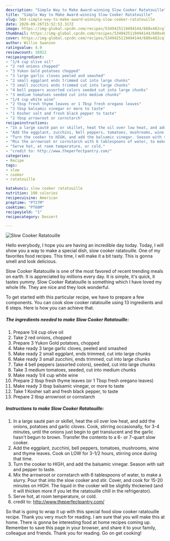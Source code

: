 ```yaml
---
description: "Simple Way to Make Award-winning Slow Cooker Ratatouille"
title: "Simple Way to Make Award-winning Slow Cooker Ratatouille"
slug: 564-simple-way-to-make-award-winning-slow-cooker-ratatouille
date: 2020-09-26T15:52:53.317Z
image: https://img-global.cpcdn.com/recipes/5349425119494144/680x482cq70/slow-cooker-ratatouille-recipe-main-photo.jpg
thumbnail: https://img-global.cpcdn.com/recipes/5349425119494144/680x482cq70/slow-cooker-ratatouille-recipe-main-photo.jpg
cover: https://img-global.cpcdn.com/recipes/5349425119494144/680x482cq70/slow-cooker-ratatouille-recipe-main-photo.jpg
author: Willie Swanson
ratingvalue: 4.9
reviewcount: 16912
recipeingredient:
- "1/4 cup olive oil"
- "2 red onions chopped"
- "3 Yukon Gold potatoes chopped"
- "3 large garlic cloves peeled and smashed"
- "2 small eggplant ends trimmed cut into large chunks"
- "3 small zucchini ends trimmed cut into large chunks"
- "4 bell peppers assorted colors seeded cut into large chunks"
- "3 medium tomatoes seeded cut into medium chunks"
- "1/4 cup white wine"
- "2 tbsp fresh thyme leaves or 1 Tbsp fresh oregano leaves"
- "3 tbsp balsamic vinegar or more to taste"
- "1 Kosher salt and fresh black pepper to taste"
- "2 tbsp arrowroot or cornstarch"
recipeinstructions:
- "In a large sauté pan or skillet, heat the oil over low heat, and add the onions, potatoes and garlic cloves. Cook, stirring occasionally, for 3-4 minutes, until the onions just begin to get translucent and the garlic hasn&#39;t begun to brown. Transfer the contents to a 6- or 7-quart slow cooker."
- "Add the eggplant, zucchini, bell peppers, tomatoes, mushrooms, wine and thyme leaves. Cook on LOW for 3-1/2 hours, stirring once during that time."
- "Turn the cooker to HIGH, and add the balsamic vinegar. Season with salt and pepper to taste."
- "Mix the arrowroot or cornstarch with 6 tablespoons of water, to make a slurry. Pour that into the slow cooker and stir. Cover, and cook for 15-20 minutes on HIGH. The liquid in the cooker will be slightly thickened (and it will thicken more if you let the ratatouille chill in the refrigerator)."
- "Serve hot, at room temperature, or cold."
- "credit to: http://www.theperfectpantry.com/"
categories:
- Recipe
tags:
- slow
- cooker
- ratatouille

katakunci: slow cooker ratatouille 
nutrition: 198 calories
recipecuisine: American
preptime: "PT27M"
cooktime: "PT60M"
recipeyield: "1"
recipecategory: Dessert

---
```



![Slow Cooker Ratatouille](https://img-global.cpcdn.com/recipes/5349425119494144/680x482cq70/slow-cooker-ratatouille-recipe-main-photo.jpg)

Hello everybody, I hope you are having an incredible day today. Today, I will show you a way to make a special dish, slow cooker ratatouille. One of my favorites food recipes. This time, I will make it a bit tasty. This is gonna smell and look delicious.



Slow Cooker Ratatouille is one of the most favored of recent trending meals on earth. It is appreciated by millions every day. It is simple, it's quick, it tastes yummy. Slow Cooker Ratatouille is something which I have loved my whole life. They are nice and they look wonderful.


To get started with this particular recipe, we have to prepare a few components. You can cook slow cooker ratatouille using 13 ingredients and 6 steps. Here is how you can achieve that.

<!--inarticleads1-->

##### The ingredients needed to make Slow Cooker Ratatouille:

1. Prepare 1/4 cup olive oil
1. Take 2 red onions, chopped
1. Prepare 3 Yukon Gold potatoes, chopped
1. Make ready 3 large garlic cloves, peeled and smashed
1. Make ready 2 small eggplant, ends trimmed, cut into large chunks
1. Make ready 3 small zucchini, ends trimmed, cut into large chunks
1. Take 4 bell peppers (assorted colors), seeded, cut into large chunks
1. Take 3 medium tomatoes, seeded, cut into medium chunks
1. Make ready 1/4 cup white wine
1. Prepare 2 tbsp fresh thyme leaves (or 1 Tbsp fresh oregano leaves)
1. Make ready 3 tbsp balsamic vinegar, or more to taste
1. Take 1 Kosher salt and fresh black pepper, to taste
1. Prepare 2 tbsp arrowroot or cornstarch




<!--inarticleads2-->

##### Instructions to make Slow Cooker Ratatouille:

1. In a large sauté pan or skillet, heat the oil over low heat, and add the onions, potatoes and garlic cloves. Cook, stirring occasionally, for 3-4 minutes, until the onions just begin to get translucent and the garlic hasn&#39;t begun to brown. Transfer the contents to a 6- or 7-quart slow cooker.
1. Add the eggplant, zucchini, bell peppers, tomatoes, mushrooms, wine and thyme leaves. Cook on LOW for 3-1/2 hours, stirring once during that time.
1. Turn the cooker to HIGH, and add the balsamic vinegar. Season with salt and pepper to taste.
1. Mix the arrowroot or cornstarch with 6 tablespoons of water, to make a slurry. Pour that into the slow cooker and stir. Cover, and cook for 15-20 minutes on HIGH. The liquid in the cooker will be slightly thickened (and it will thicken more if you let the ratatouille chill in the refrigerator).
1. Serve hot, at room temperature, or cold.
1. credit to: http://www.theperfectpantry.com/




So that is going to wrap it up with this special food slow cooker ratatouille recipe. Thank you very much for reading. I am sure that you will make this at home. There is gonna be interesting food at home recipes coming up. Remember to save this page in your browser, and share it to your family, colleague and friends. Thank you for reading. Go on get cooking!
